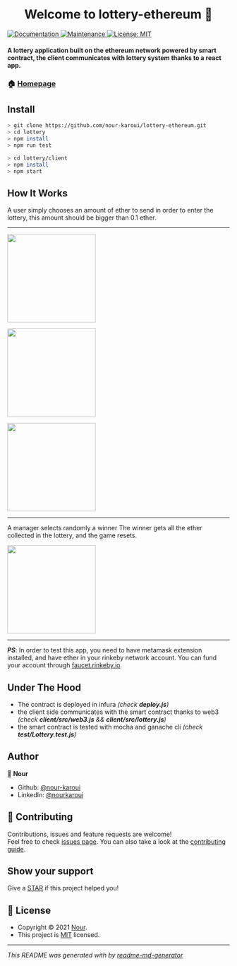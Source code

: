 <h1 align="center">Welcome to lottery-ethereum 👋</h1>
<p>
  <a href="https://github.com/nour-karoui/lottery-ethereum#readme" target="_blank">
    <img alt="Documentation" src="https://img.shields.io/badge/documentation-yes-brightgreen.svg" />
  </a>
  <a href="https://github.com/nour-karoui/lottery-ethereum/graphs/commit-activity" target="_blank">
    <img alt="Maintenance" src="https://img.shields.io/badge/Maintained%3F-yes-green.svg" />
  </a>
  <a href="https://github.com/nour-karoui/lottery-ethereum/blob/master/LICENSE" target="_blank">
    <img alt="License: MIT" src="https://img.shields.io/github/license/bishkou/password-pwnd" />
  </a>
</p>

#### A lottery application built on the ethereum network powered by smart contract, the client communicates with lottery system thanks to a react app.


### 🏠 [Homepage](https://github.com/nour-karoui/lottery-ethereum)


## Install

```sh
> git clone https://github.com/nour-karoui/lottery-ethereum.git
> cd lottery
> npm install
> npm run test

> cd lottery/client
> npm install
> npm start
```

## How It Works

A user simply chooses an amount of ether to send in order to enter the lottery, this amount should be bigger than 0.1 ether.
<hr />

<img src="https://user-images.githubusercontent.com/47257753/127235467-05818ad8-eda9-4312-8cc8-b740926d372c.png" width="200px" /> 
<p></p>
<img src="https://user-images.githubusercontent.com/47257753/127235533-e245f73d-423b-4c35-8cd4-0de49d6816f7.png" width="200px" />
<p></p>
<img src="https://user-images.githubusercontent.com/47257753/127235558-7be6658f-2e96-4d93-b2c1-ba970a2b01ad.png" width="200px" />

<hr />

A manager selects randomly a winner
The winner gets all the ether collected in the lottery, and the game resets.

<img src="https://user-images.githubusercontent.com/47257753/127236365-0fb0e1de-ecfd-4624-ab04-54e5d408f9ca.png" width="200px" /> 

<hr />

***PS***: In order to test this app, you need to have metamask extension installed, and have ether in your rinkeby network account.
You can fund your account through [faucet.rinkeby.io](https://faucet.rinkeby.io/).

## Under The Hood
* The contract is deployed in infura *(check **deploy.js**)*
* the client side communicates with the smart contract thanks to web3 *(check **client/src/web3.js** && **client/src/lottery.js**)*
* the smart contract is tested with mocha and ganache cli *(check **test/Lottery.test.js**)*


## Author

👤 **Nour**

* Github: [@nour-karoui](https://github.com/nour-karoui)
* LinkedIn: [@nourkaroui](https://www.linkedin.com/in/nourkaroui/)

## 🤝 Contributing

Contributions, issues and feature requests are welcome!<br />Feel free to check [issues page](https://github.com/nour-karoui/Inbox-Ethereum/issues). You can also take a look at the [contributing guide](https://github.com/nour-karoui/Inbox-Ethereum/blob/master/CONTRIBUTING.md).

## Show your support

Give a [STAR](https://github.com/nour-karoui/lottery-ethereum) if this project helped you!

## 📝 License

* Copyright © 2021 [Nour](https://github.com/nour-karoui).
* This project is [MIT](https://github.com/nour-karoui/lottery-ethereum/blob/master/LICENSE) licensed.

***
_This README was generated with by [readme-md-generator](https://github.com/kefranabg/readme-md-generator)_
